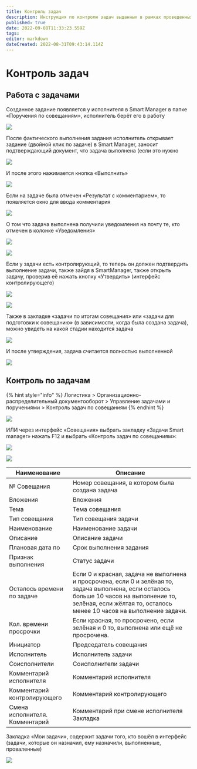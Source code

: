 ```yaml
---
title: Контроль задач
description: Инструкция по контролю задач выданных в рамках проведенных совещаний
published: true
date: 2022-09-08T11:33:23.559Z
tags: 
editor: markdown
dateCreated: 2022-08-31T09:43:14.114Z
---
```


# Контроль задач

## Работа с задачами

Созданное задание появляется у исполнителя в Smart Manager в папке «Поручения по совещаниям», исполнитель берёт его в работу

![](<../../.gitbook/assets/image (957).png>)



После фактического выполнения задания исполнитель открывает задание (двойной клик по задаче) в Smart Manager, заносит подтверждающий документ, что задача выполнена (если это нужно

![](<../../.gitbook/assets/image (851).png>)

И после этого нажимается кнопка «Выполнить»

![](<../../.gitbook/assets/image (635).png>)

Если на задаче была отмечен «Результат с комментарием», то появляется окно для ввода комментария

![](<../../.gitbook/assets/image (886).png>)

О том что задача выполнена получили уведомления на почту те, кто отмечен в колонке «Уведомления»

![](<../../.gitbook/assets/image (933).png>)

![](<../../.gitbook/assets/image (577).png>)

Если у задачи есть контролирующий, то теперь он должен подтвердить выполнение задачи, также зайдя в SmartManager, также открыть задачу, проверив её нажать кнопку «Утвердить» (интерфейс контролирующего)

![](<../../.gitbook/assets/image (917).png>)

![](<../../.gitbook/assets/image (435).png>)

Также в закладке «задачи по итогам совещания» или «задачи для подготовки к совещанию» (в зависимости, когда была создана задача), можно увидеть на какой стадии находится задача

![](<../../.gitbook/assets/image (928).png>)

И после утверждения, задача считается полностью выполненной

![](<../../.gitbook/assets/image (900).png>)

## Контроль по задачам

{% hint style="info" %}
Логистика > Организационно-распределительный документооборот > Управление задачами и поручениями > Контроль задач по совещаниям
{% endhint %}

![](<../../.gitbook/assets/25 (4).png>)

ИЛИ через интерфейс «Совещания» выбрать закладку «Задачи Smart manager» нажать F12 и выбрать «Контроль задач по совещаниям»:

![](../../.gitbook/assets/26.png)

![](<../../.gitbook/assets/image (327).png>)

| **Наименование**               | **Описание**                                                                                                                                                                                                      |
| ------------------------------ | ----------------------------------------------------------------------------------------------------------------------------------------------------------------------------------------------------------------- |
| № Совещания                    | Номер совещания, в котором была создана задача                                                                                                                                                                    |
| Вложения                       | Вложения                                                                                                                                                                                                          |
| Тема                           | Тема совещания                                                                                                                                                                                                    |
| Тип совещания                  | Тип совещания задачи                                                                                                                                                                                              |
| Наименование                   | Наименование задачи                                                                                                                                                                                               |
| Описание                       | Описание задачи                                                                                                                                                                                                   |
| Плановая дата по               | Срок выполнения задания                                                                                                                                                                                           |
| Признак выполнения             | Статус задачи                                                                                                                                                                                                     |
| Осталось времени по задаче     | Если 0 и красная, задача не выполнена и просрочена, если 0 и зелёная то, задача выполнена, если осталось больше 10 часов на выполнение то, зелёная, если жёлтая то, осталось менее 10 часов на выполнение задачи. |
| Кол. времени просрочки         |  Если красная, то просрочено, если зелёная и 0 то, выполнена или ещё не просрочена.                                                                                                                               |
| Инициатор                      | Председатель совещания                                                                                                                                                                                            |
| Исполнитель                    | Исполнитель задачи                                                                                                                                                                                                |
| Соисполнители                  | Соисполнители задачи                                                                                                                                                                                              |
| Комментарий исполнителя        | Комментарий исполнителя                                                                                                                                                                                           |
| Комментарий контролирующего    | Комментарий контролирующего                                                                                                                                                                                       |
| Смена исполнителя. Комментарий | Комментарий при смене исполнителя Закладка                                                                                                                                                                        |

Закладка «Мои задачи», содержит задачи того, кто вошёл в интерфейс (задачи, которые он назначил, ему назначили, выполненные, проваленные)

![](<../../.gitbook/assets/image (297).png>)

